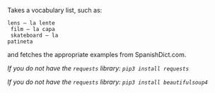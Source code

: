 Takes a vocabulary list, such as:

<code>lens — la lente<br />
film — la capa<br />
skateboard — la patineta</code>

and fetches the appropriate examples from SpanishDict.com.

<i>If you do not have the <code>requests</code> library:</strong>
<code>pip3 install requests</code>

<i>If you do not have the <code>requests</code> library:</strong>
<code>pip3 install beautifulsoup4</code>
